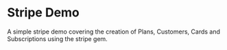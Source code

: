 # Stripe Demo

A simple stripe demo covering the creation of Plans, Customers, Cards and Subscriptions using the stripe gem.
